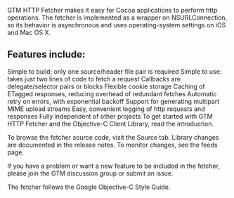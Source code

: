 GTM HTTP Fetcher makes it easy for Cocoa applications to perform http operations. The fetcher is implemented as a wrapper on NSURLConnection, so its behavior is asynchronous and uses operating-system settings on iOS and Mac OS X.

## Features include:

Simple to build; only one source/header file pair is required
Simple to use: takes just two lines of code to fetch a request
Callbacks are delegate/selector pairs or blocks
Flexible cookie storage
Caching of ETagged responses, reducing overhead of redundant fetches
Automatic retry on errors, with exponential backoff
Support for generating multipart MIME upload streams
Easy, convenient logging of http requests and responses
Fully independent of other projects
To get started with GTM HTTP Fetcher and the Objective-C Client Library, read the introduction.

To browse the fetcher source code, visit the Source tab. Library changes are documented in the release notes. To monitor changes, see the feeds page.

If you have a problem or want a new feature to be included in the fetcher, please join the GTM discussion group or submit an issue.

The fetcher follows the Google Objective-C Style Guide.
